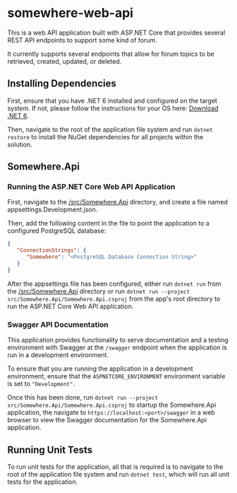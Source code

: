 
# somewhere-web-api

This is a web API application built with ASP.NET Core that provides several REST API endpoints to support some kind of forum.

It currently supports several endpoints that allow for forum topics to be retrieved, created, updated, or deleted.

## Installing Dependencies

First, ensure that you have .NET 6 installed and configured on the target system. If not, please follow the instructions for your OS here: [Download .NET 6](https://dotnet.microsoft.com/en-us/download/dotnet/6.0).

Then, navigate to the root of the application file system and run `dotnet restore` to install the NuGet dependencies for all projects within the solution.

## Somewhere.Api

### Running the ASP.NET Core Web API Application

First, navigate to the [/src/Somewhere.Api](https://github.com/ketchup-cfg/Somewhere/tree/main/src/Somewhere.Api) directory, and create a file named appsettings.Development.json.

Then, add the following content in the file to point the application to a configured PostgreSQL database:
```json
{
   "ConnectionStrings": {
      "Somewhere": "<PostgreSQL Database Connection String>"
   }
}
```

After the appsettings file has been configured, either run `dotnet run` from the [/src/Somewhere.Api](https://github.com/ketchup-cfg/Somewhere/tree/main/src/Somewhere.Api) directory or run `dotnet run --project src/Somewhere.Api/Somewhere.Api.csproj` from the app's root directory to run the ASP.NET Core Web API application.

### Swagger API Documentation

This application provides functionality to serve documentation and a testing environment with Swagger at the `/swagger` endpoint when the application is run in a development environment.

To ensure that you are running the application in a development environment, ensure that the `ASPNETCORE_ENVIRONMENT` environment variable is set to `"Development"`.

Once this has been done, run `dotnet run --project src/Somewhere.Api/Somewhere.Api.csproj` to startup the Somewhere.Api application, the navigate to `https://localhost:<port>/swagger` in a web browser to view the Swagger documentation for the Somewhere.Api application.

## Running Unit Tests

To run unit tests for the application, all that is required is to navigate to the root of the application file system and run `dotnet test`, which will run all unit tests for the application.
